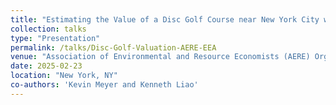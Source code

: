 ```yaml
---
title: "Estimating the Value of a Disc Golf Course near New York City with Revealed and Stated Preferences"
collection: talks
type: "Presentation"
permalink: /talks/Disc-Golf-Valuation-AERE-EEA
venue: "Association of Environmental and Resource Economists (AERE) Organized sessions at the Eastern Economic Association Conference"
date: 2025-02-23
location: "New York, NY"
co-authors: 'Kevin Meyer and Kenneth Liao'
---
```


<!-- Google tag (gtag.js) -->
<script async src="https://www.googletagmanager.com/gtag/js?id=G-Q95WSVMDNZ"></script>
<script>
  window.dataLayer = window.dataLayer || [];
  function gtag(){dataLayer.push(arguments);}
  gtag('js', new Date());

  gtag('config', 'G-Q95WSVMDNZ');
</script>